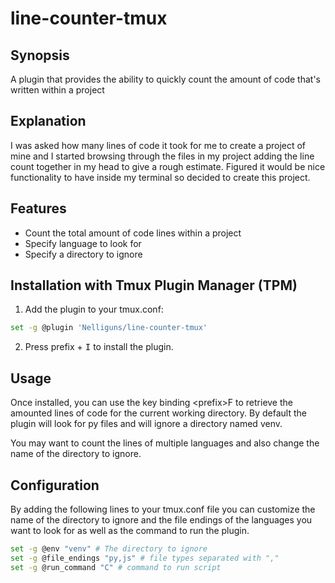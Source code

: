 # line-counter-tmux

## Synopsis
A plugin that provides the ability to quickly count the amount of code that's written within a project

## Explanation
I was asked how many lines of code it took for me to create a project of mine and I started browsing through the files in my project adding the line count together in my head to give a rough estimate. Figured it would be nice functionality to have inside my terminal so decided to create this project.

## Features
* Count the total amount of code lines within a project
* Specify language to look for
* Specify a directory to ignore

## Installation with Tmux Plugin Manager (TPM)

1. Add the plugin to your tmux.conf:
```bash
set -g @plugin 'Nelliguns/line-counter-tmux'
```
2. Press prefix + <kbd>I</kbd> to install the plugin.

## Usage

Once installed, you can use the key binding \<prefix>F to retrieve the amounted lines of code for the current working directory.
By default the plugin will look for py files and will ignore a directory named venv.

You may want to count the lines of multiple languages and also change the name of the directory to ignore.

## Configuration

By adding the following lines to your tmux.conf file you can customize the name of the directory to ignore and the file endings of the languages you want to look for as well as the command to run the plugin. 

```bash
set -g @env "venv" # The directory to ignore
set -g @file_endings "py,js" # file types separated with ","
set -g @run_command "C" # command to run script
```
